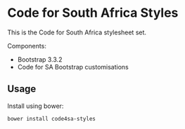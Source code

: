 Code for South Africa Styles
============================

This is the Code for South Africa stylesheet set.

Components:

* Bootstrap 3.3.2
* Code for SA Bootstrap customisations

Usage
-----

Install using bower:

    bower install code4sa-styles
